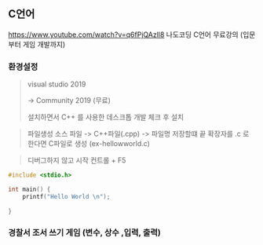## C언어

https://www.youtube.com/watch?v=q6fPjQAzll8 나도코딩 C언어 무료강의 (입문부터 게임 개발까지)

### 환경설정

> visual studio 2019
>
>  -> Community 2019 (무료)
>
> 설치하면서 C++ 를 사용한 데스크톱 개발 체크 후 설치



> 파일생성 소스 파일 ->  C++파일(.cpp) -> 파일명 저장할떄 끝 확장자를 .c 로 한다면 C파일로 생성 (ex-hellowworld.c)

>  디버그하지 않고 시작 컨트롤 + F5

```c
#include <stdio.h>

int main() {
	printf("Hello World \n");
 
}
```



### 경찰서 조서 쓰기 게임 (변수, 상수 ,입력, 출력)



